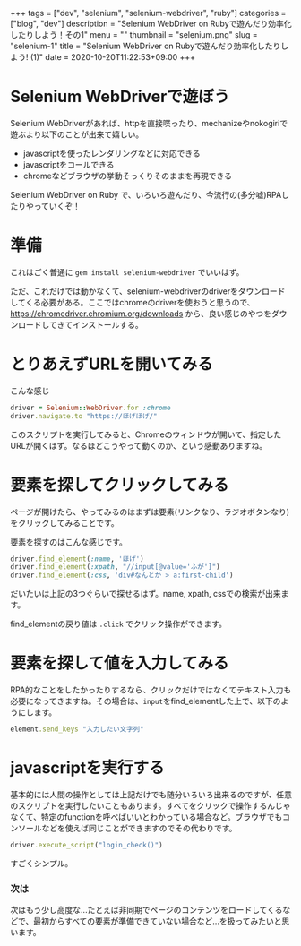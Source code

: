 +++
tags = ["dev", "selenium", "selenium-webdriver", "ruby"]
categories = ["blog", "dev"]
description = "Selenium WebDriver on Rubyで遊んだり効率化したりしよう！その1"
menu = ""
thumbnail = "selenium.png"
slug = "selenium-1"
title = "Selenium WebDriver on Rubyで遊んだり効率化したりしよう! (1)"
date = 2020-10-20T11:22:53+09:00
+++

# Selenium WebDriverで遊ぼう
Selenium WebDriverがあれば、httpを直接喋ったり、mechanizeやnokogiriで遊ぶより以下のことが出来て嬉しい。

- javascriptを使ったレンダリングなどに対応できる
- javascriptをコールできる
- chromeなどブラウザの挙動そっくりそのままを再現できる

Selenium WebDriver on Ruby で、いろいろ遊んだり、今流行の(多分嘘)RPAしたりやっていくぞ！

# 準備
これはごく普通に
`gem install selenium-webdriver`
でいいはず。

ただ、これだけでは動かなくて、selenium-webdriverのdriverをダウンロードしてくる必要がある。ここではchromeのdriverを使おうと思うので、 https://chromedriver.chromium.org/downloads から、良い感じのやつをダウンロードしてきてインストールする。

# とりあえずURLを開いてみる
こんな感じ
```ruby
driver = Selenium::WebDriver.for :chrome
driver.navigate.to "https://ほげほげ/"
```
このスクリプトを実行してみると、Chromeのウィンドウが開いて、指定したURLが開くはず。なるほどこうやって動くのか、という感動ありますね。

# 要素を探してクリックしてみる
ページが開けたら、やってみるのはまずは要素(リンクなり、ラジオボタンなり)をクリックしてみることです。

要素を探すのはこんな感じです。
```ruby
driver.find_element(:name, 'ほげ')
driver.find_element(:xpath, "//input[@value='ふが']")
driver.find_element(:css, 'div#なんとか > a:first-child')
```
だいたいは上記の3つぐらいで探せるはず。name, xpath, cssでの検索が出来ます。

find_elementの戻り値は `.click` でクリック操作ができます。

# 要素を探して値を入力してみる
RPA的なことをしたかったりするなら、クリックだけではなくてテキスト入力も必要になってきますね。その場合は、`input`をfind_elementした上で、以下のようにします。

```ruby
element.send_keys "入力したい文字列"
```
# javascriptを実行する
基本的には人間の操作としては上記だけでも随分いろいろ出来るのですが、任意のスクリプトを実行したいこともあります。すべてをクリックで操作するんじゃなくて、特定のfunctionを呼べばいいとわかっている場合など。ブラウザでもコンソールなどを使えば同じことができますのでその代わりです。

```ruby
driver.execute_script("login_check()")
```

すごくシンプル。

### 次は
次はもう少し高度な...たとえば非同期でページのコンテンツをロードしてくるなどで、最初からすべての要素が準備できていない場合など...を扱ってみたいと思います。
